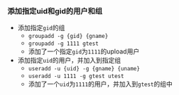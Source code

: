 
### 添加指定uid和gid的用户和组

- 添加指定`gid`的组
    - `groupadd -g {gid} {gname}` 
    - `groupadd -g 1111 gtest` 
    - 添加了一个指定`gid`为`1111`的upload用户
- 添加指定`uid`的用户，并加入到指定组
    - `useradd -u {uid} -g {gname} {uname}`
    - `useradd -u 1111 -g gtest utest`
    - 添加了一个`uid`为`1111`的用户，并加入到`gtest`的组中